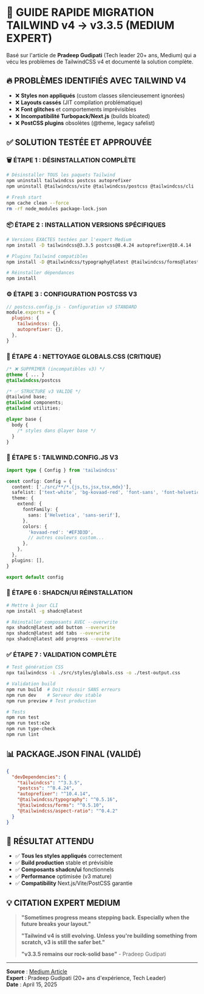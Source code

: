 # 🚨 GUIDE RAPIDE MIGRATION TAILWIND v4 → v3.3.5 (MEDIUM EXPERT)

Basé sur l'article de **Pradeep Gudipati** (Tech leader 20+ ans, Medium) qui a vécu les problèmes de TailwindCSS v4 et documenté la solution complète.

## 🔥 PROBLÈMES IDENTIFIÉS AVEC TAILWIND V4

- ❌ **Styles non appliqués** (custom classes silencieusement ignorées)
- ❌ **Layouts cassés** (JIT compilation problématique)
- ❌ **Font glitches** et comportements imprévisibles
- ❌ **Incompatibilité Turbopack/Next.js** (builds bloated)
- ❌ **PostCSS plugins** obsolètes (@theme, legacy safelist)

## ✅ SOLUTION TESTÉE ET APPROUVÉE

### 🗑️ ÉTAPE 1 : DÉSINSTALLATION COMPLÈTE
```bash
# Désinstaller TOUS les paquets Tailwind
npm uninstall tailwindcss postcss autoprefixer
npm uninstall @tailwindcss/vite @tailwindcss/postcss @tailwindcss/cli

# Fresh start
npm cache clean --force
rm -rf node_modules package-lock.json
```

### 📦 ÉTAPE 2 : INSTALLATION VERSIONS SPÉCIFIQUES
```bash
# Versions EXACTES testées par l'expert Medium
npm install -D tailwindcss@3.3.5 postcss@8.4.24 autoprefixer@10.4.14

# Plugins Tailwind compatibles
npm install -D @tailwindcss/typography@latest @tailwindcss/forms@latest @tailwindcss/aspect-ratio@latest

# Réinstaller dépendances
npm install
```

### ⚙️ ÉTAPE 3 : CONFIGURATION POSTCSS V3
```javascript
// postcss.config.js - Configuration v3 STANDARD
module.exports = {
  plugins: {
    tailwindcss: {},
    autoprefixer: {},
  },
}
```

### 🧹 ÉTAPE 4 : NETTOYAGE GLOBALS.CSS (CRITIQUE)
```css
/* ❌ SUPPRIMER (incompatibles v3) */
@theme { ... }
@tailwindcss/postcss

/* ✅ STRUCTURE v3 VALIDE */
@tailwind base;
@tailwind components;
@tailwind utilities;

@layer base {
  body {
    /* styles dans @layer base */
  }
}
```

### 🔧 ÉTAPE 5 : TAILWIND.CONFIG.JS V3
```typescript
import type { Config } from 'tailwindcss'

const config: Config = {
  content: ['./src/**/*.{js,ts,jsx,tsx,mdx}'],
  safelist: ['text-white', 'bg-kovaad-red', 'font-sans', 'font-helvetica'],
  theme: {
    extend: {
      fontFamily: {
        sans: ['Helvetica', 'sans-serif'],
      },
      colors: {
        'kovaad-red': '#EF3D3D',
        // autres couleurs custom...
      },
    },
  },
  plugins: [],
}

export default config
```

### 🎨 ÉTAPE 6 : SHADCN/UI RÉINSTALLATION
```bash
# Mettre à jour CLI
npm install -g shadcn@latest

# Réinstaller composants AVEC --overwrite
npx shadcn@latest add button --overwrite
npx shadcn@latest add tabs --overwrite
npx shadcn@latest add progress --overwrite
```

### ✅ ÉTAPE 7 : VALIDATION COMPLÈTE
```bash
# Test génération CSS
npx tailwindcss -i ./src/styles/globals.css -o ./test-output.css

# Validation build
npm run build  # Doit réussir SANS erreurs
npm run dev    # Serveur dev stable
npm run preview # Test production

# Tests
npm run test
npm run test:e2e
npm run type-check
npm run lint
```

## 📊 PACKAGE.JSON FINAL (VALIDÉ)

```json
{
  "devDependencies": {
    "tailwindcss": "^3.3.5",
    "postcss": "^8.4.24",
    "autoprefixer": "^10.4.14",
    "@tailwindcss/typography": "^0.5.16",
    "@tailwindcss/forms": "^0.5.10",
    "@tailwindcss/aspect-ratio": "^0.4.2"
  }
}
```

## 🎯 RÉSULTAT ATTENDU

- ✅ **Tous les styles appliqués** correctement
- ✅ **Build production** stable et prévisible  
- ✅ **Composants shadcn/ui** fonctionnels
- ✅ **Performance** optimisée (v3 mature)
- ✅ **Compatibility** Next.js/Vite/PostCSS garantie

## 💡 CITATION EXPERT MEDIUM

> **"Sometimes progress means stepping back. Especially when the future breaks your layout."**
> 
> **"Tailwind v4 is still evolving. Unless you're building something from scratch, v3 is still the safer bet."**
> 
> **"v3.3.5 remains our rock-solid base"** - Pradeep Gudipati

---

**Source** : [Medium Article](https://medium.com/@pradeepgudipati/%EF%B8%8F-downgrading-from-tailwind-css-v4-to-v3-a-hard-earned-journey-back-to-stability-88aa841415bf)  
**Expert** : Pradeep Gudipati (20+ ans d'expérience, Tech Leader)  
**Date** : April 15, 2025
